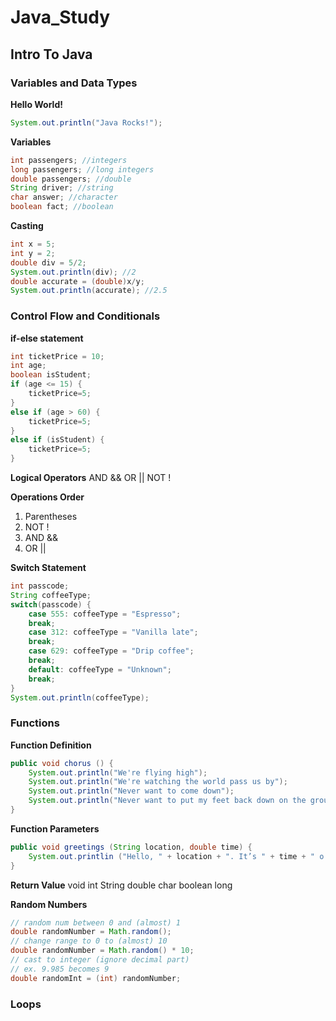 # Java_Study
## Intro To Java
### Variables and Data Types
**Hello World!**
```java
System.out.println("Java Rocks!");
```
**Variables**
```java
int passengers; //integers
long passengers; //long integers
double passengers; //double
String driver; //string
char answer; //character
boolean fact; //boolean
```
**Casting**
```java
int x = 5;
int y = 2;
double div = 5/2;
System.out.println(div); //2
double accurate = (double)x/y;
System.out.println(accurate); //2.5
```
### Control Flow and Conditionals
**if-else statement**
```java
int ticketPrice = 10;
int age;
boolean isStudent;
if (age <= 15) {
    ticketPrice=5;
}
else if (age > 60) {
    ticketPrice=5;
}
else if (isStudent) {
    ticketPrice=5;
}
```
**Logical Operators**
AND &&
OR ||
NOT !

**Operations Order**
1. Parentheses
2. NOT !
3. AND &&
4. OR ||

**Switch Statement**
```java
int passcode;
String coffeeType;
switch(passcode) {
    case 555: coffeeType = "Espresso";
    break;
    case 312: coffeeType = "Vanilla late";
    break;
    case 629: coffeeType = "Drip coffee";
    break;
    default: coffeeType = "Unknown";
    break;
}
System.out.println(coffeeType);
```
### Functions
**Function Definition**
```java
public void chorus () {
    System.out.println("We're flying high");
    System.out.println("We're watching the world pass us by");
    System.out.println("Never want to come down");
    System.out.println("Never want to put my feet back down on the ground");
}
```
**Function Parameters**
```java
public void greetings (String location, double time) {
    System.out.printlin ("Hello, " + location + ". It’s " + time + " o’ clock");
}
```
**Return Value**
void
int
String
double
char
boolean
long

**Random Numbers**
```java
// random num between 0 and (almost) 1
double randomNumber = Math.random();
// change range to 0 to (almost) 10
double randomNumber = Math.random() * 10;
// cast to integer (ignore decimal part)
// ex. 9.985 becomes 9
double randomInt = (int) randomNumber;
```
### Loops
